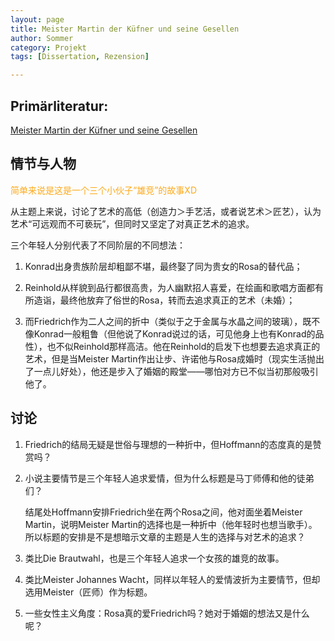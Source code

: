 ```yaml
---
layout: page
title: Meister Martin der Küfner und seine Gesellen
author: Sommer
category: Projekt
tags: [Dissertation, Rezension]

---
```


## Primärliteratur:

 [Meister Martin der Küfner und seine Gesellen](https://de.wikipedia.org/wiki/Meister_Martin_der_K%C3%BCfner_und_seine_Gesellen)

## 情节与人物

<font style="color:#FDA91A">简单来说是这是一个三个小伙子“雄竞”的故事XD</font>

从主题上来说，讨论了艺术的高低（创造力＞手艺活，或者说艺术＞匠艺），认为艺术“可远观而不可亵玩”，但同时又坚定了对真正艺术的追求。

三个年轻人分别代表了不同阶层的不同想法：

1. Konrad出身贵族阶层却粗鄙不堪，最终娶了同为贵女的Rosa的替代品；

2. Reinhold从样貌到品行都很高贵，为人幽默招人喜爱，在绘画和歌唱方面都有所造诣，最终他放弃了俗世的Rosa，转而去追求真正的艺术（未婚）；

3. 而Friedrich作为二人之间的折中（类似于之于金属与水晶之间的玻璃），既不像Konrad一般粗鲁（但他说了Konrad说过的话，可见他身上也有Konrad的品性），也不似Reinhold那样高洁。他在Reinhold的启发下也想要去追求真正的艺术，但是当Meister Martin作出让步、许诺他与Rosa成婚时（现实生活抛出了一点儿好处），他还是步入了婚姻的殿堂——哪怕对方已不似当初那般吸引他了。

## 讨论

1. Friedrich的结局无疑是世俗与理想的一种折中，但Hoffmann的态度真的是赞赏吗？

2. 小说主要情节是三个年轻人追求爱情，但为什么标题是马丁师傅和他的徒弟们？

   结尾处Hoffmann安排Friedrich坐在两个Rosa之间，他对面坐着Meister Martin，说明Meister Martin的选择也是一种折中（他年轻时也想当歌手）。所以标题的安排是不是想暗示文章的主题是人生的选择与对艺术的追求？

3. 类比Die Brautwahl，也是三个年轻人追求一个女孩的雄竞的故事。

4. 类比Meister Johannes Wacht，同样以年轻人的爱情波折为主要情节，但却选用Meister（匠师）作为标题。

5. 一些女性主义角度：Rosa真的爱Friedrich吗？她对于婚姻的想法又是什么呢？
